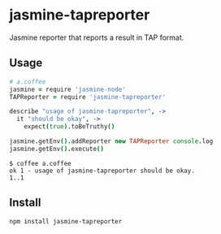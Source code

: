 # jasmine-tapreporter

Jasmine reporter that reports a result in TAP format.

## Usage

```coffeescript
# a.coffee
jasmine = require 'jasmine-node'
TAPReporter = require 'jasmine-tapreporter'

describe "usage of jasmine-tapreporter", ->
  it "should be okay", ->
    expect(true).toBeTruthy()

jasmine.getEnv().addReporter new TAPReporter console.log
jasmine.getEnv().execute()
```

```
$ coffee a.coffee
ok 1 - usage of jasmine-tapreporter should be okay.
1..1
```

## Install

```
npm install jasmine-tapreporter
```
